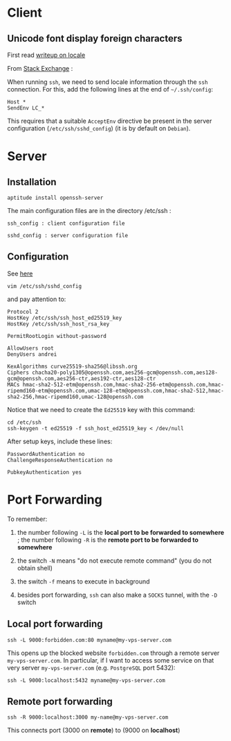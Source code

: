 Client
======

Unicode font display foreign characters
---------------------------------------

First read [writeup on locale](../linux/locale.html)

From [Stack Exchange](http://unix.stackexchange.com/questions/16771/foreign-characters-wont-display-in-ssh/16784) :

When running `ssh`, we need to send locale information through the `ssh` connection. For this, add the following lines at the end of `~/.ssh/config`:

    Host *
    SendEnv LC_*

This requires that a suitable `AcceptEnv` directive be present in the server configuration (`/etc/ssh/sshd_config`) (it is by default on `Debian`).



Server
======

Installation
------------

    aptitude install openssh-server

The main configuration files are in the directory /etc/ssh :

    ssh_config : client configuration file

    sshd_config : server configuration file


Configuration
-------------

See [here](https://stribika.github.io/2015/01/04/secure-secure-shell.html)

    vim /etc/ssh/sshd_config

and pay attention to:

    Protocol 2
    HostKey /etc/ssh/ssh_host_ed25519_key
    HostKey /etc/ssh/ssh_host_rsa_key

    PermitRootLogin without-password
    
    AllowUsers root
    DenyUsers andrei

    KexAlgorithms curve25519-sha256@libssh.org
    Ciphers chacha20-poly1305@openssh.com,aes256-gcm@openssh.com,aes128-gcm@openssh.com,aes256-ctr,aes192-ctr,aes128-ctr
    MACs hmac-sha2-512-etm@openssh.com,hmac-sha2-256-etm@openssh.com,hmac-ripemd160-etm@openssh.com,umac-128-etm@openssh.com,hmac-sha2-512,hmac-sha2-256,hmac-ripemd160,umac-128@openssh.com

Notice that we need to create the `Ed25519` key with this command:

    cd /etc/ssh
    ssh-keygen -t ed25519 -f ssh_host_ed25519_key < /dev/null

After setup keys, include these lines:

    PasswordAuthentication no
    ChallengeResponseAuthentication no

    PubkeyAuthentication yes


Port Forwarding
===============

To remember:

1. the number following `-L` is the __local port to be forwarded to somewhere__ ; the number following `-R` is the __remote port to be forwarded to somewhere__

2. the switch `-N` means "do not execute remote command" (you do not obtain shell)

3. the switch `-f` means to execute in background

4. besides port forwarding, `ssh` can also make a `SOCKS` tunnel, with the `-D` switch

Local port forwarding
---------------------

    ssh -L 9000:forbidden.com:80 myname@my-vps-server.com

This opens up the blocked website `forbidden.com` through a remote server `my-vps-server.com`. In particular, if I want to access some service on that very server `my-vps-server.com`
(e.g. `PostgreSQL` port 5432):

    ssh -L 9000:localhost:5432 myname@my-vps-server.com 


Remote port forwarding
----------------------

    ssh -R 9000:localhost:3000 my-name@my-vps-server.com

This connects port (3000 on __remote__) to (9000 on __localhost__)

